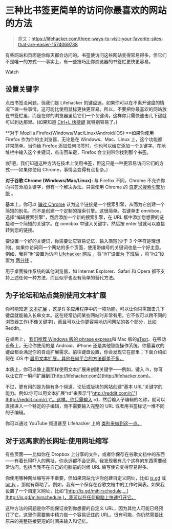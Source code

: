 # 三种比书签更简单的访问你最喜欢的网站的方法

> 原文：<https://lifehacker.com/three-ways-to-visit-your-favorite-sites-that-are-easier-1574069738>

有些网站和页面是你每天都会访问的。书签使访问这些网站变得容易得多，但它们不是唯一的方式——事实上，有一些技巧比你浏览器的书签栏更快更容易。

Watch

## 设置关键字

点击书签没问题，但我们是 Lifehacker 的键盘迷。如果你可以在不离开键盘的情况下做一些事情，这可能比使用鼠标更快更容易。所以，不要把你最喜欢的网站放在书签栏里，而是在你的浏览器里给它们一个关键词，这样你只需快速击几下键就可以到达那里。(如果知道 [Ctrl+L 快捷键](http://lifehacker.com/access-your-browsers-address-and-search-bar-via-the-key-5803849) 就特别容易了。)

**对于 Mozilla Firefox(Windows/Mac/Linux/Android/iOS):**如果你使用 Firefox 作为你的主浏览器，无论是在 Windows、Mac、Linux 上，这个功能都非常简单。当你给 Firefox 添加任何书签时，你也可以给它添加一个关键字。在地址栏中输入这个关键词，点击回车键，Firefox 会立刻带你找到那个书签。

(好吧，我们知道这种方法在技术上使用书签，但这只是一种更容易访问它们的方式——如果你使用 Chrome，事情会变得有点复杂。)

**对于谷歌 Chrome (Windows/Mac/Linux):** 与 Firefox 不同，Chrome 不允许你向书签添加关键字，但有一个解决办法。只需使用 Chrome 的 [自定义搜索引擎功能](http://lifehacker.com/five-custom-searches-you-should-enable-in-your-browser-5971715) 。

基本上，你可以 [骗过 Chrome](http://lifehacker.com/create-short-aliases-for-frequently-accessed-pages-by-t-5815291) 认为这个链接是一个搜索引擎，从而为它创建一个简短的别名，而不是创建一个定制的搜索引擎。这很简单。右键单击 omnibox，选择“编辑搜索引擎”，然后添加一个新的搜索引擎，在 URL 框中添加您想要的链接和一个简短的关键字。在 omnibox 中键入关键字，然后按 enter 键就可以直接转到您的链接。

要设置一个好的关键词，你需要让它容易记忆，输入简短(少于 3 个字符是理想的)。如果你访问同一个网站的多个页面，使用带编号的关键词也是一个好主意。例如，我将“lh”设置为访问 [Lifehacker 网站](http://lifehacker.com/) ，将“lh1”设置为 [下班后](http://afterhours.lifehacker.com/) ，将“lh2”设置为 [两分钱](http://twocents.lifehacker.com/) 。

用于桌面操作系统的其他浏览器，如 Internet Explorer、Safari 和 Opera 都不支持上述任何一种方法，而且似乎也没有简单的替代方法。

## 为子论坛和站点类别使用文本扩展

你可能知道 [文本扩展](http://lifehacker.com/how-to-use-text-expansion-to-save-yourself-hours-of-typ-5611210) ，这是许多应用程序中的一项功能，可以让你只需敲击几下键盘就能输入长串文本。这在经常访问某些网站时非常有用。它不仅可以跨不同的浏览器工作(不像关键字)，而且可以让你更容易地访问网站的各个部分，比如 Reddit。

在桌面上， [我们推荐 Windows 版的 phrase express](http://lifehacker.com/the-best-text-expansion-app-for-windows-5844126)和 Mac 版的[aText](http://lifehacker.com/the-best-text-expansion-app-for-mac-5843903)。在移动设备上，无论你使用的是 Android、iPhone 还是其他智能操作系统，你最喜欢的键盘都会满足你的自动扩展需求。前往键盘设置，你会发现它在那里；下面介绍如何在 iOS 中 [启用文本扩展，其他任何平台的方法都差不多。](http://lifehacker.com/the-best-text-expansion-app-for-iphone-5844711)

本质上，你可以像上面那样使用文本扩展来创建关键字——例如，键入 lh，你可以让它在一瞬间扩展到[【http://lifehacker.com】](http://lifehacker.com)。

不过，更有用的是为拥有多个频道、论坛或版块的网站创建“基本 URL”关键字的能力。例如:你可以用文本扩展“rd”来表示“[”http://reddit.com/r/."](http://reddit.com/r/.)”。这样，你只需输入 rd，然后输入子编辑的名称，就可以直接进入一个特定的子编辑，而不需要输入完整的 URL 或者用书签标记一堆不同的子编辑。

你可以通过 YouTube 频道甚至 Lifehacker 上的 [类别来做到这一点。](http://lifehacker.com/snippet-lh-expansion-http-lifehacker-com-tag-why-1429935453)

## 对于远离家的长网址:使用网址缩写

有些页面——比如你在 Dropbox 上分享的文件，或者你保存在谷歌文档中的东西——有着长得吓人的网址，你永远都不会记得。我发现我有几个这样的东西需要经常访问，包括当我不在自己的电脑前的时候 URL 缩写使它变得容易得多。

你使用哪种网址缩写并不重要，但如果网站允许你创建自定义网址，比如 [is.gd](http://is.gd/) 或 [bit.ly](https://bitly.com/) ，那就有帮助了。例如，我有一个保存在谷歌文档中的工作时间表。如果我设置了一个自定义网址，比如“[http://is.gd/mihirschedule,…](http://is.gd/mihirschedule,)，我可以在任何电脑上快速打开它。

这种方法的问题是你不能保证收到你想要的自定义 URL，因为其他人可能已经预订了它。这里你需要集中精力做一个容易记住的 URL。很有可能，你仍然需要比原来的完整链接更短的时间来输入和记忆。